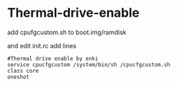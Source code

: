 # Thermal-drive-enable

add cpufgcustom.sh to boot.img/ramdisk

and edit init.rc add lines

	#Thermal drive enable by enki
	service cpucfgcustom /system/bin/sh /cpucfgcustom.sh
	class core
	oneshot
